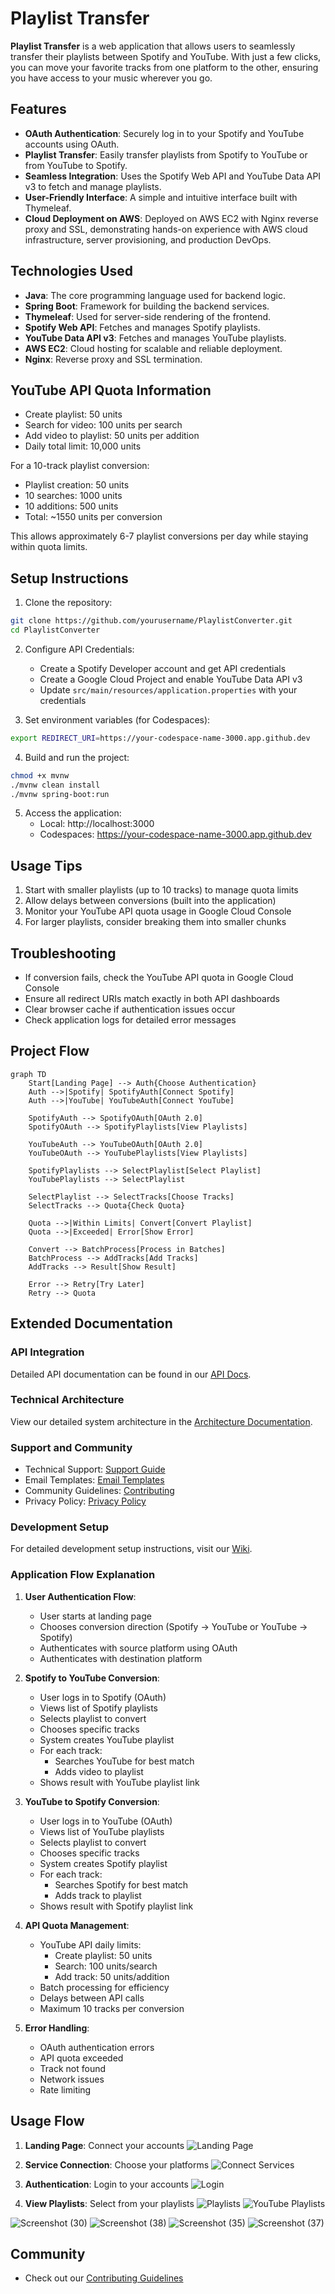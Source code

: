 # Playlist Transfer

**Playlist Transfer** is a web application that allows users to seamlessly transfer their playlists between Spotify and YouTube. With just a few clicks, you can move your favorite tracks from one platform to the other, ensuring you have access to your music wherever you go.

## Features

- **OAuth Authentication**: Securely log in to your Spotify and YouTube accounts using OAuth.
- **Playlist Transfer**: Easily transfer playlists from Spotify to YouTube or from YouTube to Spotify.
- **Seamless Integration**: Uses the Spotify Web API and YouTube Data API v3 to fetch and manage playlists.
- **User-Friendly Interface**: A simple and intuitive interface built with Thymeleaf.
- **Cloud Deployment on AWS**: Deployed on AWS EC2 with Nginx reverse proxy and SSL, demonstrating hands-on experience with AWS cloud infrastructure, server provisioning, and production DevOps.

## Technologies Used

- **Java**: The core programming language used for backend logic.
- **Spring Boot**: Framework for building the backend services.
- **Thymeleaf**: Used for server-side rendering of the frontend.
- **Spotify Web API**: Fetches and manages Spotify playlists.
- **YouTube Data API v3**: Fetches and manages YouTube playlists.
- **AWS EC2**: Cloud hosting for scalable and reliable deployment.
- **Nginx**: Reverse proxy and SSL termination.

## YouTube API Quota Information
- Create playlist: 50 units
- Search for video: 100 units per search
- Add video to playlist: 50 units per addition
- Daily total limit: 10,000 units

For a 10-track playlist conversion:
- Playlist creation: 50 units
- 10 searches: 1000 units
- 10 additions: 500 units
- Total: ~1550 units per conversion

This allows approximately 6-7 playlist conversions per day while staying within quota limits.

## Setup Instructions

1. Clone the repository:
```bash
git clone https://github.com/yourusername/PlaylistConverter.git
cd PlaylistConverter
```

2. Configure API Credentials:
   - Create a Spotify Developer account and get API credentials
   - Create a Google Cloud Project and enable YouTube Data API v3
   - Update `src/main/resources/application.properties` with your credentials

3. Set environment variables (for Codespaces):
```bash
export REDIRECT_URI=https://your-codespace-name-3000.app.github.dev
```

4. Build and run the project:
```bash
chmod +x mvnw
./mvnw clean install
./mvnw spring-boot:run
```

5. Access the application:
   - Local: http://localhost:3000
   - Codespaces: https://your-codespace-name-3000.app.github.dev

## Usage Tips
1. Start with smaller playlists (up to 10 tracks) to manage quota limits
2. Allow delays between conversions (built into the application)
3. Monitor your YouTube API quota usage in Google Cloud Console
4. For larger playlists, consider breaking them into smaller chunks

## Troubleshooting
- If conversion fails, check the YouTube API quota in Google Cloud Console
- Ensure all redirect URIs match exactly in both API dashboards
- Clear browser cache if authentication issues occur
- Check application logs for detailed error messages

## Project Flow

```mermaid
graph TD
    Start[Landing Page] --> Auth{Choose Authentication}
    Auth -->|Spotify| SpotifyAuth[Connect Spotify]
    Auth -->|YouTube| YouTubeAuth[Connect YouTube]
    
    SpotifyAuth --> SpotifyOAuth[OAuth 2.0]
    SpotifyOAuth --> SpotifyPlaylists[View Playlists]
    
    YouTubeAuth --> YouTubeOAuth[OAuth 2.0]
    YouTubeOAuth --> YouTubePlaylists[View Playlists]
    
    SpotifyPlaylists --> SelectPlaylist[Select Playlist]
    YouTubePlaylists --> SelectPlaylist
    
    SelectPlaylist --> SelectTracks[Choose Tracks]
    SelectTracks --> Quota{Check Quota}
    
    Quota -->|Within Limits| Convert[Convert Playlist]
    Quota -->|Exceeded| Error[Show Error]
    
    Convert --> BatchProcess[Process in Batches]
    BatchProcess --> AddTracks[Add Tracks]
    AddTracks --> Result[Show Result]
    
    Error --> Retry[Try Later]
    Retry --> Quota
```

## Extended Documentation

### API Integration
Detailed API documentation can be found in our [API Docs](docs/README.md).

### Technical Architecture
View our detailed system architecture in the [Architecture Documentation](docs/ARCHITECTURE.md).

### Support and Community
- Technical Support: [Support Guide](docs/SUPPORT.md)
- Email Templates: [Email Templates](docs/emails/TEMPLATES.md)
- Community Guidelines: [Contributing](CONTRIBUTING.md)
- Privacy Policy: [Privacy Policy](docs/PRIVACY.md)

### Development Setup
For detailed development setup instructions, visit our [Wiki](wiki/WIKI.md).

### Application Flow Explanation

1. **User Authentication Flow**:
   - User starts at landing page
   - Chooses conversion direction (Spotify → YouTube or YouTube → Spotify)
   - Authenticates with source platform using OAuth
   - Authenticates with destination platform

2. **Spotify to YouTube Conversion**:
   - User logs in to Spotify (OAuth)
   - Views list of Spotify playlists
   - Selects playlist to convert
   - Chooses specific tracks
   - System creates YouTube playlist
   - For each track:
     * Searches YouTube for best match
     * Adds video to playlist
   - Shows result with YouTube playlist link

3. **YouTube to Spotify Conversion**:
   - User logs in to YouTube (OAuth)
   - Views list of YouTube playlists
   - Selects playlist to convert
   - Chooses specific tracks
   - System creates Spotify playlist
   - For each track:
     * Searches Spotify for best match
     * Adds track to playlist
   - Shows result with Spotify playlist link

4. **API Quota Management**:
   - YouTube API daily limits:
     * Create playlist: 50 units
     * Search: 100 units/search
     * Add track: 50 units/addition
   - Batch processing for efficiency
   - Delays between API calls
   - Maximum 10 tracks per conversion

5. **Error Handling**:
   - OAuth authentication errors
   - API quota exceeded
   - Track not found
   - Network issues
   - Rate limiting

## Usage Flow
1. **Landing Page**: Connect your accounts
   ![Landing Page](https://github.com/tejuiceB/PlaylistConverter/blob/main/src/main/java/com/example/demo/Screenshot/landing.png)

2. **Service Connection**: Choose your platforms
   ![Connect Services](https://github.com/tejuiceB/PlaylistConverter/blob/main/src/main/java/com/example/demo/Screenshot/connect.png)

3. **Authentication**: Login to your accounts
   ![Login](https://github.com/tejuiceB/PlaylistConverter/blob/main/src/main/java/com/example/demo/Screenshot/login.png)

4. **View Playlists**: Select from your playlists
   ![Playlists](https://github.com/tejuiceB/PlaylistConverter/blob/main/src/main/java/com/example/demo/Screenshot/ShowPlaylist.png)
   ![YouTube Playlists](https://github.com/tejuiceB/PlaylistConverter/blob/main/src/main/java/com/example/demo/Screenshot/ytPlaylist.png)

![Screenshot (30)](https://github.com/user-attachments/assets/bd7cad4c-168b-43c0-9b21-1ff34731e371)
![Screenshot (38)](https://github.com/user-attachments/assets/6e50adb8-a9ac-419b-b8f5-089a0eee997a)
![Screenshot (35)](https://github.com/user-attachments/assets/97cc2a95-81ae-44c4-bfec-4b4a7da9afc0)
![Screenshot (37)](https://github.com/user-attachments/assets/fad963d9-ed86-462a-a222-23075aaf240c)

## Community
- Check out our [Contributing Guidelines](https://github.com/tejuiceB/PlaylistConverter/blob/main/CONTRIBUTING.md)




